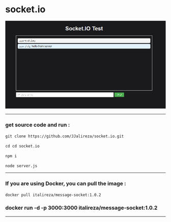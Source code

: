 # socket.io

![alt text](./MessageSocket.PNG)

---

<h3>get source code and run :</h3>

`git clone https://github.com/JJalireza/socket.io.git`

`cd cd socket.io`

`npm i`

`node server.js`

---

<h3>If you are using Docker, you can pull the image :</h3>

`docker pull italireza/message-socket:1.0.2`

<h3>docker run -d -p 3000:3000 italireza/message-socket:1.0.2</h3>

---
